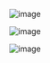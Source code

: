 ![image](https://github.com/user-attachments/assets/2b186ccc-c381-44ce-b0d6-cecdaed34a96)


![image](https://github.com/user-attachments/assets/a84d8b68-3fa4-4831-98de-4b8997c046bd)

![image](https://github.com/user-attachments/assets/3b0fe974-4088-41bc-9225-3bf2f19597c6)

